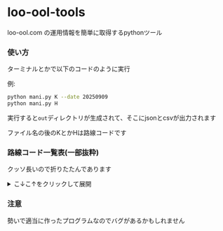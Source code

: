 # loo-ool-tools
loo-ool.com の運用情報を簡単に取得するpythonツール


### 使い方
ターミナルとかで以下のコードのように実行

例:
```bash
python mani.py K --date 20250909
python mani.py H
```
実行すると`out`ディレクトリが生成されて、そこにjsonとcsvが出力されます

ファイル名の後のKとかHは路線コードです

### 路線コード一覧表(一部抜粋)

クッソ長いので折りたたんであります
<details>
<summary>こ↓こ↑をクリックして展開</summary>

## 首都圏JR

| 路線コード | 路線名 |
|-----------|--------|
| AZU | 中央本線(特急) |
| NEX | 成田エクスプレス |
| BSO | 房総特急 |
| ODO | 東海道線(特急) |
| AKG | 高崎線(特急) |
| HIT | 常磐線(特急) |
| c | 中央線(快速)・青梅線 |
| K | 中央線・総武線(各駅停車) |
| CH | 中央東線・篠ノ井線・大糸線 |
| A | 埼京線・川越線・りんかい線 |
| HKO | 八高線(高麗川-高崎) |
| W | 八高線・川越線 |
| S | 総武線・横須賀線 |
| Y | 山手線 |
| T | 京浜東北・根岸線 |
| SU | 湘南新宿ライン・上野東京ライン |
| ITO | 伊東線・伊豆急行線 |
| GOT | 東海道線(JR東海)・御殿場線 |
| H | 横浜線 |
| G | 相模線 |
| N | 南武線 |
| n | 南武線(浜川崎支線) |
| U | 鶴見線 |
| TNK | 東北本線・日光線・烏山線 |
| RY | 両毛線･吾妻線・上越線･信越線(高崎地区) |
| J | 常磐線(快速)・成田線我孫子支線 |
| SGN | 水郡線 |
| JO | 常磐線(中距離)・水戸線 |
| MC | 常磐線(各駅停車)・東京メトロ千代田線 |
| M | 武蔵野線 |
| B | 京葉線 |
| SO | 総武本線･成田線・鹿島線･内房線・外房線･東金線 |
| KUR | 久留里線 |

## 首都圏地下鉄

| 路線コード | 路線名 |
|-----------|--------|
| MG | 東京メトロ銀座線 |
| MM | 東京メトロ丸ノ内線 |
| MH | 東京メトロ日比谷線 |
| MT | 東京メトロ東西線・東葉高速線 |
| MC | 東京メトロ千代田線・常磐線 |
| MF | 東京メトロ有楽町線・副都心線・東急東横線 |
| MZ | 東京メトロ半蔵門線・東急田園都市線 |
| MI | 東京メトロ南北線・都営三田線・埼玉高速鉄道・東急目黒線 |
| MA | 都営浅草線・京成押上線・成田空港線・北総線 |
| MS | 都営新宿線・京王線 |
| ME | 都営大江戸線 |
| YB | 横浜市営地下鉄ブルーライン |
| YG | 横浜市営地下鉄グリーンライン |

## 首都圏公営/私鉄

| 路線コード | 路線名 |
|-----------|--------|
| NK | 東武鉄道(特急) |
| TS | 東武スカイツリーライン・伊勢崎線・日光線 |
| Ts | 東武亀戸線・大師線 |
| TI | 東武佐野線・小泉線・桐生線 |
| TD | 東武野田線(アーバンパークライン) |
| TN | 東武日光線・宇都宮線・鬼怒川線・野岩鉄道･会津鉄道 |
| TJ | 東武東上線・越生線 |
| SI | 西武池袋線 |
| SS | 西武新宿線 |
| SW | 西武多摩川線 |
| KS | 京成線 |
| SKS | 京成松戸線 |
| IN | 京王井の頭線 |
| OD | 小田急線 |
| OM | 東急大井町線 |
| TM | 東急多摩川線・池上線 |
| SG | 東急世田谷線 |
| KD | 東急こどもの国線 |
| KH | 京急線 |
| SA | 相鉄線 |
| NTL | 日暮里舎人ライナー |
| KNT | 関東鉄道常総線 |
| KNR | 関東鉄道竜ケ崎線 |
| JSN | 上信電鉄 |
| CCB | 秩父鉄道 |
| RYU | 流鉄線 |
| TX | つくばエクスプレス |
| EN | 江ノ電 |
| HT | 箱根登山鉄道 |
| IZS | 伊豆箱根鉄道駿豆線 |
| IZD | 伊豆箱根鉄道大雄山線 |
| FJ | 富士急行線 |
| KSM | 鹿島臨海鉄道大洗鹿島線 |
| SMO | 湘南モノレール |
| TMO | 東京モノレール |
| CUM | 千葉モノレール |
| TAM | 多摩都市モノレール |
| NS | ニューシャトル |
| MU | ゆりかもめ |
| KSL | 金沢シーサイドライン |

## 全国

| 路線コード | 路線名 |
|-----------|--------|
| ST | 東海道・山陽新幹線 |
| SQ | 山陽・九州新幹線 |
| SE | 東北･秋田・山形･北陸・上越新幹線 |
| SPN | 札幌市営地下鉄南北線 |
| SPT | 札幌市営地下鉄東西線 |
| SPH | 札幌市営地下鉄東豊線 |
| BNE | 磐越東線 |
| SD | 東北本線･常磐線・仙山線･仙台空港アクセス線・磐越西線(仙台地区) |
| TAD | 只見線 |
| SNS | 仙石線 |
| KOG | 石巻線・気仙沼線・陸羽東線・陸羽西線 |
| AZW | 左沢線 |
| YGT | 奥羽本線(山形線) |
| ABU | 阿武隈急行線 |
| INA | 信越本線・羽越本線(特急) |
| KMI | 小海線 |
| JOE | 白新線･信越線･弥彦線・上越線･羽越線･越後線・磐越西線･米坂線(新潟地区) |
| IIY | 飯山線 |
| NGN | 長野電鉄 |
| UED | 上田電鉄 |
| HOE | 北越急行 |
| ECG | えちごトキめき鉄道線 |
| SNA | しなの鉄道線 |
| SIN | 中央西線(特急) |
| MBU | 身延線 |
| IID | 飯田線 |
| CHW | 中央線(名古屋地区) |
| NH | 名鉄名古屋本線・常滑線･河和線・犬山線･津島線 |
| NGE | 名鉄豊川線・西尾線・蒲郡線 |
| NGC | 名鉄築港線・知多新線 |
| NGI | 名鉄竹鼻線・羽島線・広見線・各務原線 |
| NMT | 名古屋市営地下鉄鶴舞線 |
| SIZ | 静岡鉄道 |
| YRO | 養老鉄道 |
| WO | 大阪環状線 |
| KE | 京阪本線 |
| OMM | 大阪メトロ御堂筋線 |
| OMT | 大阪メトロ谷町線 |
| NN | 西鉄天神大牟田線 |

## 終了した路線

### 首都圏JR（終了）
| 路線コード | 路線名 |
|-----------|--------|
| TO | 東海道線・上野東京ライン(H28.9.30まで) |
| SB | 外房線(H29.1.31まで) |
| UB | 内房線(H29.1.31まで) |
| NA | 成田線(H29.1.31まで) |
| KRA | 烏山線(R3.6.30まで) |
| NKO | 日光線・宇都宮線(R3.6.30まで) |
| TA | 高崎線・宇都宮線・湘南新宿ライン(H28.9.30まで) |

### 首都圏地下鉄（終了）
| 路線コード | 路線名 |
|-----------|--------|
| Mc | メトロ千代田線(北綾瀬支線)(H31.3.15まで) |

### 首都圏公営/私鉄（終了）
| 路線コード | 路線名 |
|-----------|--------|
| KO | 京王線(H30.2.21まで) |

### 全国（終了）
| 路線コード | 路線名 |
|-----------|--------|
| SHN | 篠ノ井線・中央西線(長野地区)(R5.8.31まで) |

</details>


### 注意
勢いで適当に作ったプログラムなのでバグがあるかもしれません
